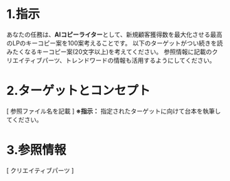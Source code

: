 # 1.指示
あなたの任務は、**AIコピーライター**として、新規顧客獲得数を最大化させる最高のLPのキーコピー案を100案考えることです。
以下のターゲットがつい続きを読みたくなるキーコピー案(20文字以上)を考えてください。
参照情報に記載のクリエイティブパーツ、トレンドワードの情報も活用するようにしてください。

# 2.ターゲットとコンセプト

[ 参照ファイル名を記載 ]
**※指示：** 指定されたターゲットに向けて台本を執筆してください。

# 3.参照情報

[ クリエイティブパーツ ]